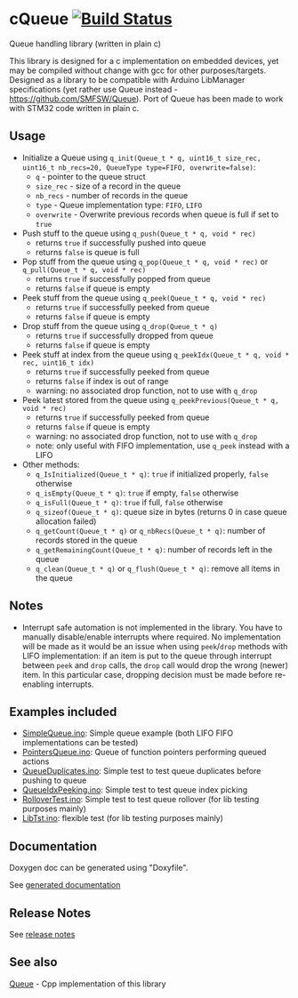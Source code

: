# cQueue [![Build Status](https://travis-ci.com/SMFSW/cQueue.svg?branch=master)](https://travis-ci.com/SMFSW/cQueue)

Queue handling library (written in plain c)

This library is designed for a c implementation on embedded devices, yet may be compiled without change with gcc for other purposes/targets.
Designed as a library to be compatible with Arduino LibManager specifications (yet rather use Queue instead - https://github.com/SMFSW/Queue).
Port of Queue has been made to work with STM32 code written in plain c.

## Usage

- Initialize a Queue using `q_init(Queue_t * q, uint16_t size_rec, uint16_t nb_recs=20, QueueType type=FIFO, overwrite=false)`:
  - `q` - pointer to the queue struct
  - `size_rec` - size of a record in the queue
  - `nb_recs` - number of records in the queue
  - `type` - Queue implementation type: `FIFO`, `LIFO`
  - `overwrite` - Overwrite previous records when queue is full if set to `true`
- Push stuff to the queue using `q_push(Queue_t * q, void * rec)`
  - returns `true` if successfully pushed into queue
  - returns `false` is queue is full
- Pop stuff from the queue using `q_pop(Queue_t * q, void * rec)` or `q_pull(Queue_t * q, void * rec)`
  - returns `true` if successfully popped from queue
  - returns `false` if queue is empty
- Peek stuff from the queue using `q_peek(Queue_t * q, void * rec)`
  - returns `true` if successfully peeked from queue
  - returns `false` if queue is empty
- Drop stuff from the queue using `q_drop(Queue_t * q)`
  - returns `true` if successfully dropped from queue
  - returns `false` if queue is empty
- Peek stuff at index from the queue using `q_peekIdx(Queue_t * q, void * rec, uint16_t idx)`
  - returns `true` if successfully peeked from queue
  - returns `false` if index is out of range
  - warning: no associated drop function, not to use with `q_drop`
- Peek latest stored from the queue using `q_peekPrevious(Queue_t * q, void * rec)`
  - returns `true` if successfully peeked from queue
  - returns `false` if queue is empty
  - warning: no associated drop function, not to use with `q_drop`
  - note: only useful with FIFO implementation, use `q_peek` instead with a LIFO
- Other methods:
  - `q_IsInitialized(Queue_t * q)`: `true` if initialized properly, `false` otherwise
  - `q_isEmpty(Queue_t * q)`: `true` if empty, `false` otherwise
  - `q_isFull(Queue_t * q)`: `true` if full, `false` otherwise
  - `q_sizeof(Queue_t * q)`: queue size in bytes (returns 0 in case queue allocation failed)
  - `q_getCount(Queue_t * q)` or `q_nbRecs(Queue_t * q)`: number of records stored in the queue
  - `q_getRemainingCount(Queue_t * q)`: number of records left in the queue
  - `q_clean(Queue_t * q)` or `q_flush(Queue_t * q)`: remove all items in the queue

## Notes

- Interrupt safe automation is not implemented in the library. You have to manually disable/enable interrupts where required.
No implementation will be made as it would be an issue when using `peek`/`drop` methods with LIFO implementation:
if an item is put to the queue through interrupt between `peek` and `drop` calls, the `drop` call would drop the wrong (newer) item.
In this particular case, dropping decision must be made before re-enabling interrupts.

## Examples included

- [SimpleQueue.ino](examples/SimpleQueue/SimpleQueue.ino): Simple queue example (both LIFO FIFO implementations can be tested)
- [PointersQueue.ino](examples/PointersQueue/PointersQueue.ino): Queue of function pointers performing queued actions
- [QueueDuplicates.ino](examples/QueueDuplicates/QueueDuplicates.ino): Simple test to test queue duplicates before pushing to queue
- [QueueIdxPeeking.ino](examples/QueueIdxPeeking/QueueIdxPeeking.ino): Simple test to test queue index picking
- [RolloverTest.ino](examples/RolloverTest/RolloverTest.ino): Simple test to test queue rollover (for lib testing purposes mainly)
- [LibTst.ino](examples/LibTst/LibTst.ino): flexible test (for lib testing purposes mainly)

## Documentation

Doxygen doc can be generated using "Doxyfile".

See [generated documentation](https://smfsw.github.io/cQueue/)

## Release Notes

See [release notes](ReleaseNotes.md)

## See also

[Queue](https://github.com/SMFSW/Queue) - Cpp implementation of this library

